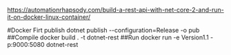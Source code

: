 https://automationrhapsody.com/build-a-rest-api-with-net-core-2-and-run-it-on-docker-linux-container/


#Docker 
Firt publish 
dotnet publish --configuration=Release -o pub
##Compile
docker build . -t dotnet-rest
##Run
docker run -e Version1.1 -p:9000:5080 dotnet-rest

